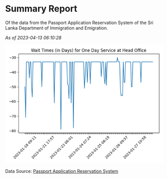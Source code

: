 # Summary Report

Of the data from the Passport Application Reservation System of the Sri Lanka Department of Immigration and Emigration.

*As of 2023-04-13 06:10:28*

![Wait Time Chart](summary.wait_time_chart.png)

Data Source: [Passport Application Reservation System](https://eservices.immigration.gov.lk:8443/appointment/pages/reservationApplication.xhtml)